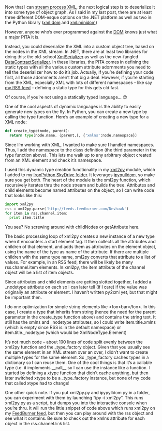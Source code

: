 Now that I can [stream process
XML](http://devhawk.net/2008/05/06/stream-processing-xml-in-ironpython/),
the next logical step is to deserialize it into some type of object
graph. As I said in my last post, there are at least three different
DOM-esque options on the .NET platform as well as two in the Python
library ([xml.dom](http://docs.python.org/lib/module-xml.dom.html) and
[xml.minidom](http://docs.python.org/lib/module-xml.dom.minidom.html))

However, anyone who’s ever programmed against the
[DOM](http://www.w3.org/DOM/) knows just what a major PITA it is.

Instead, you could deserialize the XML into a custom object tree, based
on the nodes in the XML stream. In .NET, there are at least two
libraries for doing this: the old-school
[XmlSerializer](http://msdn.microsoft.com/library/system.xml.serialization.xmlserializer)
as well as the new-fangled
[DataContractSerializer](http://msdn.microsoft.com/library/system.runtime.serialization.datacontractserializer).
In these libraries, the PITA comes in defining the static types with all
the various custom attribute adornments you need to tell the
deserializer how to do it’s job. Actually, if you’re defining your code
first, all those adornments aren’t that big a deal. However, if you’re
starting from the XML, especially XML with lots of different namespaces
– like say [my RSS feed](http://feeds.feedburner.com/Devhawk) – defining
a static type for this gets old fast.

Of course, if you’re not using a statically typed language…
:wink:

One of the cool aspects of dynamic languages is the ability to easily
generate new types on the fly. In Python, you can create a new type by
calling the type function. Here’s an example of creating a new type for
a XML node:

``` python
def create_type(node, parent):  
  return type(node.name, (parent,), {'xmlns':node.namespace})
```

Since I’m working with XML, I wanted to make sure I handled namespaces.
Thus, I add the namespace to the class definition (the third parameter
in the type function above). This lets me walk up to any arbitrary
object created from an XML element and check it’s namespace.

I used this dynamic type creation functionality in my
[xml2py](http://cid-0d9bc809858885a4.skydrive.live.com/self.aspx/DevHawk%20Content/IronPython%20Stuff/xml2py.py)
module, which I added to my [IronPython SkyDrive
folder](http://cid-0d9bc809858885a4.skydrive.live.com/self.aspx/DevHawk%20Content/IronPython%20Stuff).
It leverages
[ipypulldom](http://cid-0d9bc809858885a4.skydrive.live.com/self.aspx/DevHawk%20Content/IronPython%20Stuff/ipypulldom.py),
so make sure you get both. The heart of the module is the xml2py
function, which recursively iterates thru the node stream and builds the
tree. Attributes and child elements become named attributes on the
object, so I can write code that looks like this:

``` python
import xml2py  
rss = xml2py.parse('http://feeds.feedburner.com/Devhawk')  
for item in rss.channel.item:  
  print item.title
```

You see? No screwing around with childNodes or getAttribute here.

The basic processing loop of xml2py creates a new instance of a new type
when it encounters a start element tag. It then collects all the
attributes and children of that element, and adds them as attributes on
the element object, using the name of the type as name of the attribute.
If there are multiple children with the same type name, xml2py converts
that attribute to a list of values. For example, in an RSS feed, there
will be likely be many rss.channel.item elements. In xml2py, the item
attribute of the channel object will be a list of item objects.

Since attributes and child elements are getting slotted together, I
added a \_nodetype attribute on each so I can later tell (if I care) if
the value was originally an attribute or element. I haven’t written
py2xml yet, but that might be important then.

I do one optimization for simple string elements like
\<foo\>bar\</foo\>. In this case, I create a type that inherits from
string (hence the need for the parent parameter in the create\_type
function above) and contains the string text. It still has the xmlns and
\_nodetype attributes, so I could write item.title.xmlns (which is empty
since RSS is in the default namespace) or item.title.\_nodetype (which
would be XmlNodeType.Element)

It’s not much code – about 100 lines of code split evenly between the
xml2py function and the \_type\_factory object. Given that you usually
see the same element in an XML stream over an over, I didn’t want to
create multiple types for the same element. So \_type\_factory caches
types in a dictionary so I can reuse them. One of the cool things is
that it’s a callable type (i.e. it implements \_\_call\_\_ so I can use
the instance like a function. I started by defining a xtype function
that didn’t cache anything, but then later switched xtype to be a
\_type\_factory instance, but none of my code that called xtype had to
change!

One other quick note. If you put xml2py.py and ipypylldom.py in a
folder, you can experiment with them by launching “ipy -i xml2py”. This
runs xml2py.py as a script, but dumps you into the interactive console
when you’re thru. It will run the little snippet of code above which
runs xml2py on my [FeedBurner
feed](http://feeds.feedburner.com/Devhawk), but then you can play around
with the rss object and see what it contains. Be sure to check out the
xmlns attribute for each object in the rss.channel.link list.

